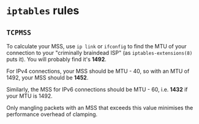 # `iptables` rules

## `TCPMSS`

To calculate your MSS, use `ip link` or `ifconfig` to find the MTU of your
connection to your "criminally braindead ISP" (as `iptables-extensions(8)` puts
it). You will probably find it's **1492**.

For IPv4 connections, your MSS should be MTU - 40, so with an MTU of 1492, your
MSS should be **1452**.

Similarly, the MSS for IPv6 connections should be MTU - 60, i.e. **1432** if
your MTU is 1492.

Only mangling packets with an MSS that exceeds this value minimises the
performance overhead of clamping.
